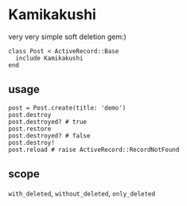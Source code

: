 # Kamikakushi

very very simple soft deletion gem:)

```
class Post < ActiveRecord::Base
  include Kamikakushi
end
```

## usage

```
post = Post.create(title: 'demo')
post.destroy
post.destroyed? # true
post.restore
post.destroyed? # false
post.destroy!
post.reload # raise ActiveRecord::RecordNotFound
```

## scope

`with_deleted`, `without_deleted`, `only_deleted`
